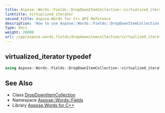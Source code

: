 ```yaml
---
title: Aspose::Words::Fields::DropDownItemCollection::virtualized_iterator typedef
linktitle: virtualized_iterator
second_title: Aspose.Words for C++ API Reference
description: 'How to use Aspose::Words::Fields::DropDownItemCollection::virtualized_iterator typedef of Aspose::Words::Fields::DropDownItemCollection class in C++.'
type: docs
weight: 26000
url: /cpp/aspose.words.fields/dropdownitemcollection/virtualized_iterator/
---
```

## virtualized_iterator typedef




```cpp
using Aspose::Words::Fields::DropDownItemCollection::virtualized_iterator =  typename iterator_holder_type::virtualized_iterator
```

## See Also

* Class [DropDownItemCollection](../)
* Namespace [Aspose::Words::Fields](../../)
* Library [Aspose.Words for C++](../../../)
